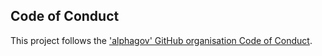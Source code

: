 ## Code of Conduct

This project follows the ['alphagov' GitHub organisation Code of Conduct][coc].

[coc]: https://github.com/alphagov/code-of-conduct

